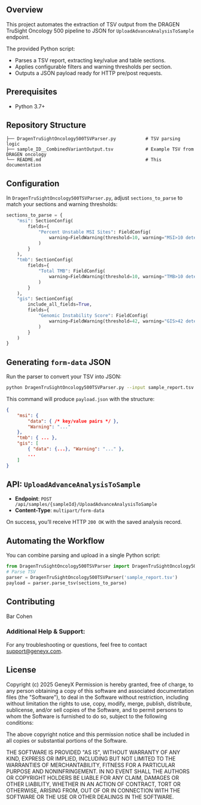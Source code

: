 ﻿## Overview

This project automates the extraction of TSV output from the DRAGEN TruSight Oncology 500 pipeline to JSON for `UploadAdvanceAnalysisToSample` endpoint.

The provided Python script:

* Parses a TSV report, extracting key/value and table sections.
* Applies configurable filters and warning thresholds per section.
* Outputs a JSON payload ready for HTTP pre/post requests.

## Prerequisites

* Python 3.7+

## Repository Structure

```
├── DragenTruSightOncology500TSVParser.py           # TSV parsing logic
├── sample_ID__CombinedVariantOutput.tsv            # Example TSV from DRAGEN oncology
└── README.md                                       # This documentation
```

## Configuration

In `DragenTruSightOncology500TSVParser.py`, adjust `sections_to_parse` to match your sections and warning thresholds:

```python
sections_to_parse = {
    "msi": SectionConfig(
        fields={
            "Percent Unstable MSI Sites": FieldConfig(
                warning=FieldWarning(threshold=10, warning="MSI>10 detected")
            )
        }
    ),
    "tmb": SectionConfig(
        fields={
            "Total TMB": FieldConfig(
                warning=FieldWarning(threshold=10, warning="TMB>10 detected")
            )
        }
    ),
    "gis": SectionConfig(
        include_all_fields=True,
        fields={
            "Genomic Instability Score": FieldConfig(
                warning=FieldWarning(threshold=42, warning="GIS>42 detected")
            )
        }
    )
}
```

## Generating `form-data` JSON

Run the parser to convert your TSV into JSON:

```bash
python DragenTruSightOncology500TSVParser.py --input sample_report.tsv --output payload.json
```

This command will produce `payload.json` with the structure:

```json
{
    "msi": {
        "data": { /* key/value pairs */ },
        "Warning": "..."
    },
    "tmb": { ... },
    "gis": [
        { "data": {...}, "Warning": "..." },
        ...
    ]
}
```

## API: `UploadAdvanceAnalysisToSample`

* **Endpoint**: `POST /api/samples/{sampleId}/UploadAdvanceAnalysisToSample`
* **Content-Type**:  `multipart/form-data`

On success, you’ll receive HTTP `200 OK` with the saved analysis record.

## Automating the Workflow

You can combine parsing and upload in a single Python script:

```python
from DragenTruSightOncology500TSVParser import DragenTruSightOncology500TSVParser
# Parse TSV
parser = DragenTruSightOncology500TSVParser('sample_report.tsv')
payload = parser.parse_tsv(sections_to_parse)
```

## Contributing
Bar Cohen

### **Additional Help & Support**:
For any troubleshooting or questions, feel free to contact [support@geneyx.com](mailto:support@geneyx.com).

## License

Copyright (c) 2025 GeneyX Permission is hereby granted, free of charge, to any person obtaining a copy of this software and associated documentation files (the "Software"), to deal in the Software without restriction, including without limitation the rights to use, copy, modify, merge, publish, distribute, sublicense, and/or sell copies of the Software, and to permit persons to whom the Software is furnished to do so, subject to the following conditions:

The above copyright notice and this permission notice shall be included in all copies or substantial portions of the Software.

THE SOFTWARE IS PROVIDED "AS IS", WITHOUT WARRANTY OF ANY KIND, EXPRESS OR IMPLIED, INCLUDING BUT NOT LIMITED TO THE WARRANTIES OF MERCHANTABILITY, FITNESS FOR A PARTICULAR PURPOSE AND NONINFRINGEMENT. IN NO EVENT SHALL THE AUTHORS OR COPYRIGHT HOLDERS BE LIABLE FOR ANY CLAIM, DAMAGES OR OTHER LIABILITY, WHETHER IN AN ACTION OF CONTRACT, TORT OR OTHERWISE, ARISING FROM, OUT OF OR IN CONNECTION WITH THE SOFTWARE OR THE USE OR OTHER DEALINGS IN THE SOFTWARE.
```

